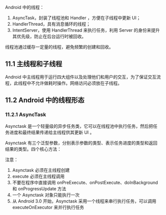 Android 中的线程：
1. AsyncTask，封装了线程池和 Handler ，方便在子线程中更新 UI；
2. HandlerThread，具有消息循环的线程；
3. IntentServer，使用 HandlerThread 来执行任务，利用 Server 的身份来提升其优先级，防止在后台运行时被回收。

线程池通过缓存一定量的线程，避免频繁的创建和回收。

## 11.1 主线程和子线程

Android 中主线程用于运行四大组件以及处理他们和用户的交互，为了保证交互流程，此线程中不允许做耗时操作。网络访问必须放在子线程。

## 11.2 Android 中的线程形态

### 11.2.1 AsyncTask

Asynctask 是一个轻量级的异步任务类，它可以在线程池中执行任务，然后把任务进度和最终结果传递给主线程供其更新 UI 。

Asynctask 有三个泛型参数，分别表示参数的类型、表示任务进度的类型和返回结果的类型。四个核心方法：

注意：
1. Asynctask 必须在主线程创建
2. execute 必须在主线程调用
3. 不要在程序中直接调用 onPreExecute、onPostExecute、doInBackground 和 onProgressUpdate 方法
4. 一个 Asynctask 对象只能执行一次
5. 从 Android 3.0 开始，Asynctask 采用一个线程来串行执行任务，可以调用 executeOnExecutor 来并行执行任务